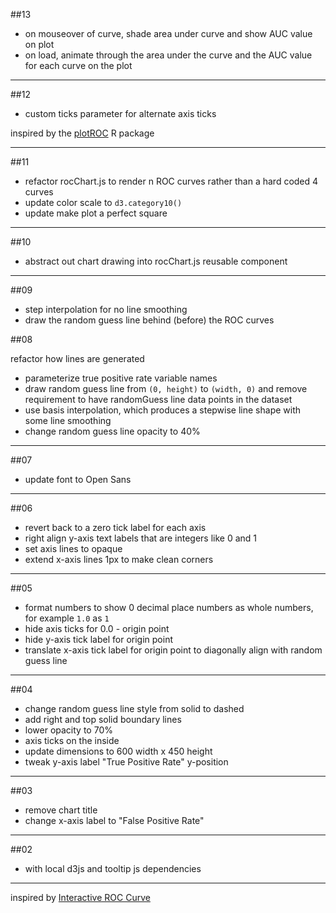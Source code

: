 ##13

+ on mouseover of curve, shade area under curve and show AUC value on plot
+ on load, animate through the area under the curve and the AUC value for
each curve on the plot

---

##12

+ custom ticks parameter for alternate axis ticks

inspired by the [plotROC](http://sachsmc.github.io/plotROC/) R package

---

##11

+ refactor rocChart.js to render n ROC curves rather than a hard coded 4 curves
+ update color scale to `d3.category10()`
+ update make plot a perfect square

---

##10

+ abstract out chart drawing into rocChart.js reusable component

---

##09

+ step interpolation for no line smoothing
+ draw the random guess line behind (before) the ROC curves

##08

refactor how lines are generated
+ parameterize true positive rate variable names
+ draw random guess line from `(0, height)` to `(width, 0)` and remove requirement to have randomGuess line data points in the dataset
+ use basis interpolation, which produces a stepwise line shape with some line smoothing
+ change random guess line opacity to 40%

---

##07

+ update font to Open Sans

---

##06

+ revert back to a zero tick label for each axis
+ right align y-axis text labels that are integers like 0 and 1
+ set axis lines to opaque
+ extend x-axis lines 1px to make clean corners

---

##05

+ format numbers to show 0 decimal place numbers as whole numbers, for example `1.0` as `1`
+ hide axis ticks for 0.0 - origin point
+ hide y-axis tick label for origin point
+ translate x-axis tick label for origin point to diagonally align with random guess line


---

##04
+ change random guess line style from solid to dashed
+ add right and top solid boundary lines
+ lower opacity to 70%
+ axis ticks on the inside
+ update dimensions to 600 width x 450 height
+ tweak y-axis label "True Positive Rate" y-position

---

##03
+ remove chart title
+ change x-axis label to "False Positive Rate"

---

##02
+ with local d3js and tooltip js dependencies

---

inspired by [Interactive ROC Curve](http://bl.ocks.org/ilanman/f1b4a29749408dd826ef)
